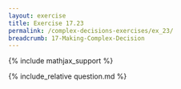 ```yaml
---
layout: exercise
title: Exercise 17.23
permalink: /complex-decisions-exercises/ex_23/
breadcrumb: 17-Making-Complex-Decision
---
```


{% include mathjax_support %}

<div><i class="arrow-up loader" data-chapter="complex-decisions-exercises" data-exercise="ex_23" data-rating="0"></i></div>
{% include_relative question.md %}
